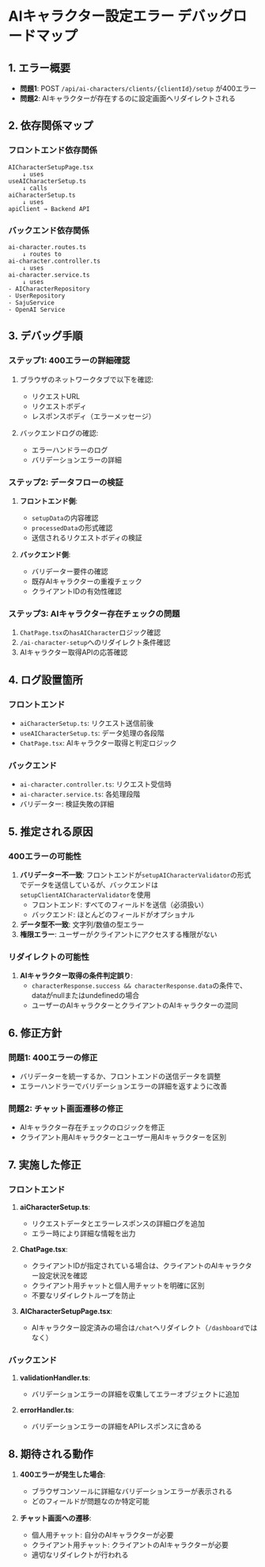 # AIキャラクター設定エラー デバッグロードマップ

## 1. エラー概要
- **問題1**: POST `/api/ai-characters/clients/{clientId}/setup` が400エラー
- **問題2**: AIキャラクターが存在するのに設定画面へリダイレクトされる

## 2. 依存関係マップ

### フロントエンド依存関係
```
AICharacterSetupPage.tsx
    ↓ uses
useAICharacterSetup.ts
    ↓ calls
aiCharacterSetup.ts
    ↓ uses
apiClient → Backend API
```

### バックエンド依存関係
```
ai-character.routes.ts
    ↓ routes to
ai-character.controller.ts
    ↓ uses
ai-character.service.ts
    ↓ uses
- AICharacterRepository
- UserRepository
- SajuService
- OpenAI Service
```

## 3. デバッグ手順

### ステップ1: 400エラーの詳細確認
1. ブラウザのネットワークタブで以下を確認:
   - リクエストURL
   - リクエストボディ
   - レスポンスボディ（エラーメッセージ）
   
2. バックエンドログの確認:
   - エラーハンドラーのログ
   - バリデーションエラーの詳細

### ステップ2: データフローの検証
1. **フロントエンド側**:
   - `setupData`の内容確認
   - `processedData`の形式確認
   - 送信されるリクエストボディの検証

2. **バックエンド側**:
   - バリデーター要件の確認
   - 既存AIキャラクターの重複チェック
   - クライアントIDの有効性確認

### ステップ3: AIキャラクター存在チェックの問題
1. `ChatPage.tsx`の`hasAICharacter`ロジック確認
2. `/ai-character-setup`へのリダイレクト条件確認
3. AIキャラクター取得APIの応答確認

## 4. ログ設置箇所

### フロントエンド
- `aiCharacterSetup.ts`: リクエスト送信前後
- `useAICharacterSetup.ts`: データ処理の各段階
- `ChatPage.tsx`: AIキャラクター取得と判定ロジック

### バックエンド
- `ai-character.controller.ts`: リクエスト受信時
- `ai-character.service.ts`: 各処理段階
- バリデーター: 検証失敗の詳細

## 5. 推定される原因

### 400エラーの可能性
1. **バリデーター不一致**: フロントエンドが`setupAICharacterValidator`の形式でデータを送信しているが、バックエンドは`setupClientAICharacterValidator`を使用
   - フロントエンド: すべてのフィールドを送信（必須扱い）
   - バックエンド: ほとんどのフィールドがオプショナル
2. **データ型不一致**: 文字列/数値の型エラー
3. **権限エラー**: ユーザーがクライアントにアクセスする権限がない

### リダイレクトの可能性
1. **AIキャラクター取得の条件判定誤り**: 
   - `characterResponse.success && characterResponse.data`の条件で、dataがnullまたはundefinedの場合
   - ユーザーのAIキャラクターとクライアントのAIキャラクターの混同

## 6. 修正方針

### 問題1: 400エラーの修正
- バリデーターを統一するか、フロントエンドの送信データを調整
- エラーハンドラーでバリデーションエラーの詳細を返すように改善

### 問題2: チャット画面遷移の修正
- AIキャラクター存在チェックのロジックを修正
- クライアント用AIキャラクターとユーザー用AIキャラクターを区別

## 7. 実施した修正

### フロントエンド
1. **aiCharacterSetup.ts**:
   - リクエストデータとエラーレスポンスの詳細ログを追加
   - エラー時により詳細な情報を出力

2. **ChatPage.tsx**:
   - クライアントIDが指定されている場合は、クライアントのAIキャラクター設定状況を確認
   - クライアント用チャットと個人用チャットを明確に区別
   - 不要なリダイレクトループを防止

3. **AICharacterSetupPage.tsx**:
   - AIキャラクター設定済みの場合は`/chat`へリダイレクト（`/dashboard`ではなく）

### バックエンド
1. **validationHandler.ts**:
   - バリデーションエラーの詳細を収集してエラーオブジェクトに追加

2. **errorHandler.ts**:
   - バリデーションエラーの詳細をAPIレスポンスに含める

## 8. 期待される動作

1. **400エラーが発生した場合**:
   - ブラウザコンソールに詳細なバリデーションエラーが表示される
   - どのフィールドが問題なのか特定可能

2. **チャット画面への遷移**:
   - 個人用チャット: 自分のAIキャラクターが必要
   - クライアント用チャット: クライアントのAIキャラクターが必要
   - 適切なリダイレクトが行われる